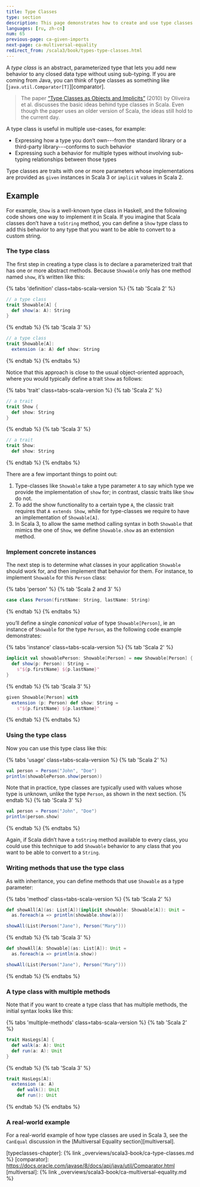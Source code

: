 ```yaml
---
title: Type Classes
type: section
description: This page demonstrates how to create and use type classes.
languages: [ru, zh-cn]
num: 65
previous-page: ca-given-imports
next-page: ca-multiversal-equality
redirect_from: /scala3/book/types-type-classes.html
---
```


A _type class_ is an abstract, parameterized type that lets you add new behavior to any closed data type without using sub-typing.
If you are coming from Java, you can think of type classes as something like [`java.util.Comparator[T]`][comparator].

> The paper [“Type Classes as Objects and Implicits”][typeclasses-paper] (2010) by Oliveira et al. discusses the basic ideas behind type classes in Scala.
> Even though the paper uses an older version of Scala, the ideas still hold to the current day.

A type class is useful in multiple use-cases, for example:

- Expressing how a type you don’t own---from the standard library or a third-party library---conforms to such behavior
- Expressing such a behavior for multiple types without involving sub-typing relationships between those types

Type classes are traits with one or more parameters whose implementations are provided as `given` instances in Scala 3 or `implicit` values in Scala 2.

## Example

For example, `Show` is a well-known type class in Haskell, and the following code shows one way to implement it in Scala.
If you imagine that Scala classes don’t have a `toString` method, you can define a `Show` type class to add this behavior to any type that you want to be able to convert to a custom string.

### The type class

The first step in creating a type class is to declare a parameterized trait that has one or more abstract methods.
Because `Showable` only has one method named `show`, it’s written like this:

{% tabs 'definition' class=tabs-scala-version %}
{% tab 'Scala 2' %}
```scala
// a type class
trait Showable[A] {
  def show(a: A): String
}
```
{% endtab %}
{% tab 'Scala 3' %}
```scala
// a type class
trait Showable[A]:
  extension (a: A) def show: String
```
{% endtab %}
{% endtabs %}

Notice that this approach is close to the usual object-oriented approach, where you would typically define a trait `Show` as follows:

{% tabs 'trait' class=tabs-scala-version %}
{% tab 'Scala 2' %}
```scala
// a trait
trait Show {
  def show: String
}
```
{% endtab %}
{% tab 'Scala 3' %}
```scala
// a trait
trait Show:
  def show: String
```
{% endtab %}
{% endtabs %}

There are a few important things to point out:

1. Type-classes like `Showable` take a type parameter `A` to say which type we provide the implementation of `show` for; in contrast, classic traits like `Show` do not.
2. To add the show functionality to a certain type `A`, the classic trait requires that `A extends Show`, while for type-classes we require to have an implementation of `Showable[A]`.
3. In Scala 3, to allow the same method calling syntax in both `Showable` that mimics the one of `Show`, we define `Showable.show` as an extension method.

### Implement concrete instances

The next step is to determine what classes in your application `Showable` should work for, and then implement that behavior for them.
For instance, to implement `Showable` for this `Person` class:

{% tabs 'person' %}
{% tab 'Scala 2 and 3' %}
```scala
case class Person(firstName: String, lastName: String)
```
{% endtab %}
{% endtabs %}

you’ll define a single _canonical value_ of type `Showable[Person]`, ie an instance of `Showable` for the type `Person`, as the following code example demonstrates:

{% tabs 'instance' class=tabs-scala-version %}
{% tab 'Scala 2' %}
```scala
implicit val showablePerson: Showable[Person] = new Showable[Person] {
  def show(p: Person): String =
    s"${p.firstName} ${p.lastName}"
}
```
{% endtab %}
{% tab 'Scala 3' %}
```scala
given Showable[Person] with
  extension (p: Person) def show: String =
    s"${p.firstName} ${p.lastName}"
```
{% endtab %}
{% endtabs %}

### Using the type class

Now you can use this type class like this:

{% tabs 'usage' class=tabs-scala-version %}
{% tab 'Scala 2' %}
```scala
val person = Person("John", "Doe")
println(showablePerson.show(person))
```

Note that in practice, type classes are typically used with values whose type is unknown, unlike the type `Person`, as shown in the next section.
{% endtab %}
{% tab 'Scala 3' %}
```scala
val person = Person("John", "Doe")
println(person.show)
```
{% endtab %}
{% endtabs %}

Again, if Scala didn’t have a `toString` method available to every class, you could use this technique to add `Showable` behavior to any class that you want to be able to convert to a `String`.

### Writing methods that use the type class

As with inheritance, you can define methods that use `Showable` as a type parameter:

{% tabs 'method' class=tabs-scala-version %}
{% tab 'Scala 2' %}
```scala
def showAll[A](as: List[A])(implicit showable: Showable[A]): Unit =
  as.foreach(a => println(showable.show(a)))

showAll(List(Person("Jane"), Person("Mary")))
```
{% endtab %}
{% tab 'Scala 3' %}
```scala
def showAll[A: Showable](as: List[A]): Unit =
  as.foreach(a => println(a.show))

showAll(List(Person("Jane"), Person("Mary")))
```
{% endtab %}
{% endtabs %}

### A type class with multiple methods

Note that if you want to create a type class that has multiple methods, the initial syntax looks like this:

{% tabs 'multiple-methods' class=tabs-scala-version %}
{% tab 'Scala 2' %}
```scala
trait HasLegs[A] {
  def walk(a: A): Unit
  def run(a: A): Unit
}
```
{% endtab %}
{% tab 'Scala 3' %}
```scala
trait HasLegs[A]:
  extension (a: A)
    def walk(): Unit
    def run(): Unit
```
{% endtab %}
{% endtabs %}

### A real-world example

For a real-world example of how type classes are used in Scala 3, see the `CanEqual` discussion in the [Multiversal Equality section][multiversal].

[typeclasses-paper]: https://infoscience.epfl.ch/record/150280/files/TypeClasses.pdf
[typeclasses-chapter]: {% link _overviews/scala3-book/ca-type-classes.md %}
[comparator]: https://docs.oracle.com/javase/8/docs/api/java/util/Comparator.html
[multiversal]: {% link _overviews/scala3-book/ca-multiversal-equality.md %}
